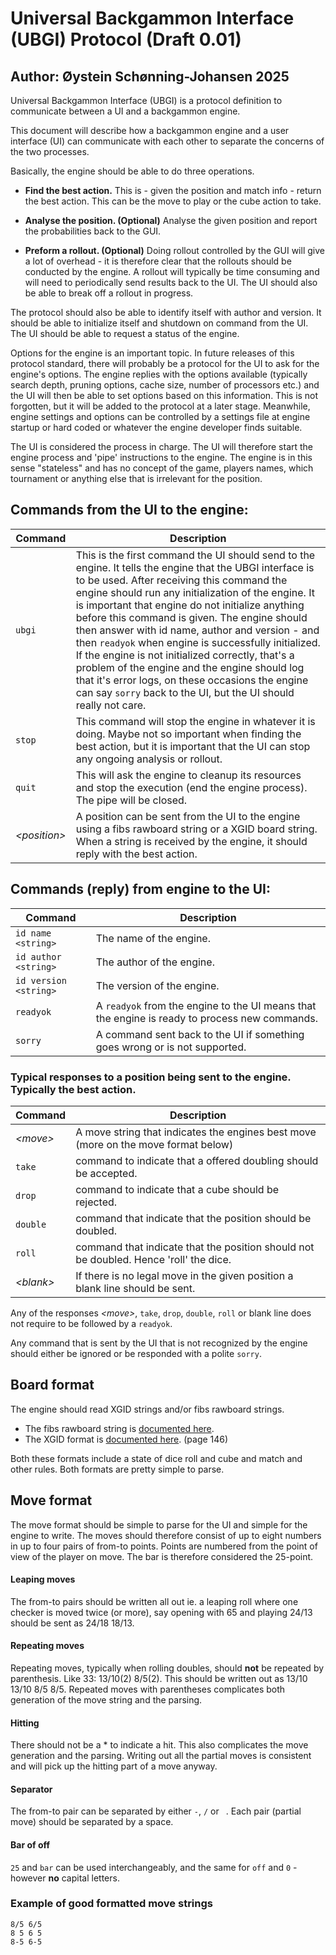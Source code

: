# Universal Backgammon Interface (UBGI) Protocol (Draft 0.01)
## Author: Øystein Schønning-Johansen 2025
Universal Backgammon Interface (UBGI) is a protocol definition to communicate between a UI and a backgammon engine.

This document will describe how a backgammon engine and a user interface (UI) can communicate with each other to separate the concerns of the two processes.

Basically, the engine should be able to do three operations.

  * **Find the best action.**
    This is - given the position and match info - return the best action. This can be the move to play or the cube action to take.

  * **Analyse the position. (Optional)**
        Analyse the given position and report the probabilities back to the GUI.

  * **Preform a rollout. (Optional)**
        Doing rollout controlled by the GUI will give a lot of overhead - it is therefore clear that the rollouts should be conducted by the engine.
        A rollout will typically be time consuming and will need to periodically send results back to the UI. The UI should also be able to break off
        a rollout in progress.

The protocol should also be able to identify itself with author and version. It should be able to initialize itself and shutdown on command from the UI.
The UI should be able to request a status of the engine.

Options for the engine is an important topic. In future releases of this protocol standard, there will probably be a protocol for the UI to ask
for the engine's options. The engine replies with the options available (typically search depth, pruning options, cache size, number of processors etc.) and the UI will then be
able to set options based on this information. This is not forgotten, but it will be added to the protocol at a later stage. Meanwhile, engine settings and
options can be controlled by a settings file at engine startup or hard coded or whatever the engine developer finds suitable.

The UI is considered the process in charge. The UI will therefore start the engine process and 'pipe' instructions to the engine. The engine is in this
sense "stateless" and has no concept of the game, players names, which tournament or anything else that is irrelevant for the position.

## Commands from the UI to the engine:
| Command | Description |
| --- | --- |
|`ubgi`|This is the first command the UI should send to the engine. It tells the engine that the UBGI interface is to be used. After receiving this command the engine should run any initialization of the engine. It is important that engine do not initialize anything before this command is given. The engine should then answer with id name, author and version - and then `readyok` when engine is successfully initialized. If the engine is not initialized correctly, that's a problem of the engine and the engine should log that it's error logs, on these occasions the engine can say `sorry` back to the UI, but the UI should really not care.|
|`stop`| This command will stop the engine in whatever it is doing. Maybe not so important when finding the best action, but it is important that the UI can stop any ongoing analysis or rollout.|
|`quit`| This will ask the engine to cleanup its resources and stop the execution (end the engine process). The pipe will be closed.|
|*\<position\>*| A position can be sent from the UI to the engine using a fibs rawboard string or a XGID board string. When a string is received by the engine, it should reply with the best action.|

## Commands (reply) from engine to the UI:
| Command | Description |
| --- | --- |
|`id name <string>` | The name of the engine. |
|`id author <string>` | The author of the engine. |
|`id version <string>` | The version of the engine. |
|`readyok` | A `readyok` from the engine to the UI means that the engine is ready to process new commands.|
|`sorry`| A command sent back to the UI if something goes wrong or is not supported.|

### Typical responses to a position being sent to the engine. Typically the best action.
| Command | Description |
| --- | --- |
|*\<move\>*| A move string that indicates the engines best move (more on the move format below)
|`take`| command to indicate that a offered doubling should be accepted.
|`drop`| command to indicate that a cube should be rejected.
|`double`| command that indicate that the position should be doubled.
|`roll`| command that indicate that the position should not be doubled. Hence 'roll' the dice.
|*\<blank\>*| If there is no legal move in the given position a blank line should be sent.

Any of the responses *\<move\>*, `take`, `drop`, `double`, `roll` or blank line does not require to be followed by a `readyok`.

Any command that is sent by the UI that is not recognized by the engine should either be ignored or be responded with a polite `sorry`.

## Board format
The engine should read XGID strings and/or fibs rawboard strings.
 * The fibs rawboard string is [documented here](http://www.fibs.com/macfibs/help/fibsCommands/pages/rawboard.html).
 * The XGID format is [documented here](https://www.extremegammon.com/extremegammon2.pdf). (page 146)

Both these formats include a state of dice roll and cube and match and other rules. Both formats are pretty simple to parse.

## Move format
The move format should be simple to parse for the UI and simple for the engine to write. The moves should therefore consist of up to
eight numbers in up to four pairs of from-to points. Points are numbered from the point of view of the player on move. The bar is
therefore considered the 25-point.
#### Leaping moves
The from-to pairs should be written all out ie. a leaping roll where one checker is moved
twice (or more), say opening with 65 and playing 24/13 should be sent as 24/18 18/13.

#### Repeating moves
Repeating moves, typically when rolling doubles, should **not** be repeated by parenthesis. Like 33: 13/10(2) 8/5(2).
This should be written out as 13/10 13/10 8/5 8/5. Repeated moves with parentheses complicates both generation of the move
string and the parsing.

#### Hitting
There should not be a * to indicate a hit. This also complicates the move generation and the parsing. Writing out all the partial moves is consistent
and will pick up the hitting part of a move anyway.

#### Separator
The from-to pair can be separated by either `-`, `/` or ` `. Each pair (partial move) should be separated by a space.

#### Bar of off
`25` and `bar` can be used interchangeably, and the same for `off` and `0` - however **no** capital letters.

### Example of good formatted move strings
    8/5 6/5
    8 5 6 5
    8-5 6-5
